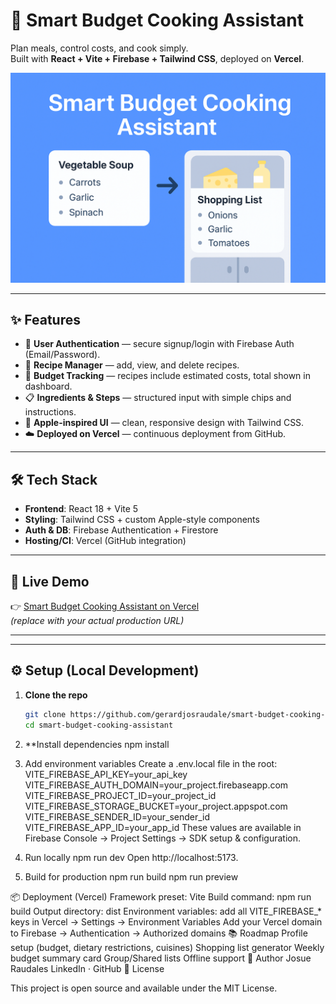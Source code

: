 # 🍳 Smart Budget Cooking Assistant

Plan meals, control costs, and cook simply.  
Built with **React + Vite + Firebase + Tailwind CSS**, deployed on **Vercel**.

![App Screenshot](smart-budget.png)


---

## ✨ Features

- 🔐 **User Authentication** — secure signup/login with Firebase Auth (Email/Password).
- 🍲 **Recipe Manager** — add, view, and delete recipes.
- 🛒 **Budget Tracking** — recipes include estimated costs, total shown in dashboard.
- 📋 **Ingredients & Steps** — structured input with simple chips and instructions.
- 🎨 **Apple-inspired UI** — clean, responsive design with Tailwind CSS.
- ☁️ **Deployed on Vercel** — continuous deployment from GitHub.

---

## 🛠️ Tech Stack

- **Frontend**: React 18 + Vite 5
- **Styling**: Tailwind CSS + custom Apple-style components
- **Auth & DB**: Firebase Authentication + Firestore
- **Hosting/CI**: Vercel (GitHub integration)

---

## 🚀 Live Demo
👉 [Smart Budget Cooking Assistant on Vercel](https://smart-budget-cooking-assistant.vercel.app)  
*(replace with your actual production URL)*

---



---

## ⚙️ Setup (Local Development)

1. **Clone the repo**
   ```bash
   git clone https://github.com/gerardjosraudale/smart-budget-cooking-assistant.git
   cd smart-budget-cooking-assistant

2. **Install dependencies
npm install

3. Add environment variables
Create a .env.local file in the root:
VITE_FIREBASE_API_KEY=your_api_key
VITE_FIREBASE_AUTH_DOMAIN=your_project.firebaseapp.com
VITE_FIREBASE_PROJECT_ID=your_project_id
VITE_FIREBASE_STORAGE_BUCKET=your_project.appspot.com
VITE_FIREBASE_SENDER_ID=your_sender_id
VITE_FIREBASE_APP_ID=your_app_id
These values are available in Firebase Console → Project Settings → SDK setup & configuration.

4. Run locally
npm run dev
Open http://localhost:5173.

5. Build for production
npm run build
npm run preview

📦 Deployment (Vercel)
Framework preset: Vite
Build command: npm run build
Output directory: dist
Environment variables: add all VITE_FIREBASE_* keys in Vercel → Settings → Environment Variables
Add your Vercel domain to Firebase → Authentication → Authorized domains
📚 Roadmap
 Profile setup (budget, dietary restrictions, cuisines)
 Shopping list generator
 Weekly budget summary card
 Group/Shared lists
 Offline support
👤 Author
Josue Raudales
LinkedIn · GitHub
📝 License

This project is open source and available under the MIT License.
